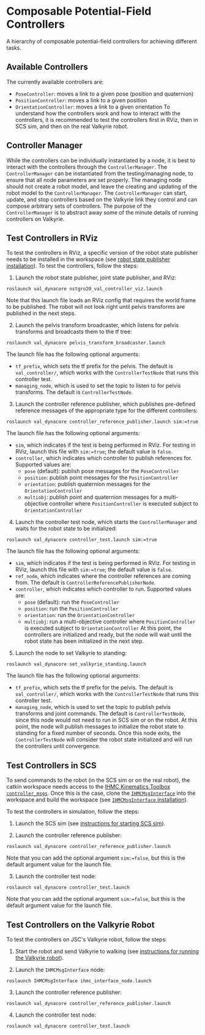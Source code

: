 # Composable Potential-Field Controllers
A hierarchy of composable potential-field controllers for achieving different tasks.



## Available Controllers
The currently available controllers are:
- `PoseController`: moves a link to a given pose (position and quaternion)
- `PositionController`: moves a link to a given position
- `OrientationController`: moves a link to a given orientation
To understand how the controllers work and how to interact with the controllers, it is recommended to test the controllers first in RViz, then in SCS sim, and then on the real Valkyrie robot.



## Controller Manager
While the controllers can be individually instantiated by a node, it is best to interact with the controllers through the `ControllerManager`.  The `ControllerManager` can be instantiated from the testing/managing node, to ensure that all node parameters are set properly.  The managing node should not create a robot model, and leave the creating and updating of the robot model to the `ControllerManager`.  The `ControllerManager` can start, update, and stop controllers based on the Valkyrie link they control and can compose arbitrary sets of controllers.  The purpose of the `ControllerManager` is to abstract away some of the minute details of running controllers on Valkyrie.



## Test Controllers in RViz
To test the controllers in RViz, a specific version of the robot state publisher needs to be installed in the workspace (see [robot state publisher installation](installation.md#robot-state-publisher)).  To test the controllers, follow the steps:

1. Launch the robot state publisher, joint state publisher, and RViz:
```
roslaunch val_dynacore nstgro20_val_controller_viz.launch
```
Note that this launch file loads an RViz config that requires the world frame to be published.  The robot will not look right until pelvis transforms are published in the next steps.

2. Launch the pelvis transform broadcaster, which listens for pelvis transforms and broadcasts them to the tf tree:
```
roslaunch val_dynacore pelvis_transform_broadcaster.launch
```
The launch file has the following optional arguments:
- `tf_prefix`, which sets the tf prefix for the pelvis.  The default is `val_controller/`, which works with the `ControllerTestNode` that runs this controller test.
- `managing_node`, which is used to set the topic to listen to for pelvis transforms.  The default is `ControllerTestNode`.

3. Launch the controller reference publisher, which publishes pre-defined reference messages of the appropriate type for the different controllers:
```
roslaunch val_dynacore controller_reference_publisher.launch sim:=true
```
The launch file has the following optional arguments:
- `sim`, which indicates if the test is being performed in RViz.  For testing in RViz, launch this file with `sim:=true`; the default value is `false`.
- `controller`, which indicates which controller to publish references for.  Supported values are:
	- `pose` (default): publish pose messages for the `PoseController`
	- `position`: publish point messages for the `PositionController`
	- `orientation`: publish quaternion messages for the `OrientationController`
	- `multiobj`: publish point and quaternion messages for a multi-objective controller where `PositionController` is executed subject to `OrientationController`

4. Launch the controller test node, which starts the `ControllerManager` and waits for the robot state to be initialized:
```
roslaunch val_dynacore controller_test.launch sim:=true
```
The launch file has the following optional arguments:
- `sim`, which indicates if the test is being performed in RViz.  For testing in RViz, launch this file with `sim:=true`; the default value is `false`.
- `ref_node`, which indicates where the controller references are coming from.  The default is `ControllerReferencePublisherNode`.
- `controller`, which indicates which controller to run.  Supported values are:
	- `pose` (default): run the `PoseController`
	- `position`: run the `PositionController`
	- `orientation`: run the `OrientationController`
	- `multiobj`: run a multi-objective controller where `PositionController` is executed subject to `OrientationController`
At this point, the controllers are initialized and ready, but the node will wait until the robot state has been initialized in the next step.

5. Launch the node to set Valkyrie to standing:
```
roslaunch val_dynacore set_valkyrie_standing.launch
```
The launch file has the following optional arguments:
- `tf_prefix`, which sets the tf prefix for the pelvis.  The default is `val_controller/`, which works with the `ControllerTestNode` that runs this controller test.
- `managing_node`, which is used to set the topic to publish pelvis transforms and joint commands.  The default is `ControllerTestNode`, since this node would not need to run in SCS sim or on the robot.
At this point, the node will publish messages to initialize the robot state to standing for a fixed number of seconds.  Once this node exits, the `ControllerTestNode` will consider the robot state initialized and will run the controllers until convergence.



## Test Controllers in SCS
To send commands to the robot (in the SCS sim or on the real robot), the catkin workspace needs access to the [IHMC Kinematics Toolbox `controller_msgs`](https://github.com/ihmcrobotics/ihmc-open-robotics-software/tree/val-develop/ihmc-interfaces/src/main/messages/ros1/controller_msgs/msg).  Once this is the case, clone the [`IHMCMsgInterface`](https://github.com/esheetz/IHMCMsgInterface) into the workspace and build the workspace (see [`IHMCMsgInterface` installation](https://github.com/esheetz/IHMCMsgInterface#compile-in-linux)).

To test the controllers in simulation, follow the steps:

1. Launch the SCS sim (see [instructions for starting SCS sim](SCS_sim.md)).

2. Launch the controller reference publisher:
```
roslaunch val_dynacore controller_reference_publisher.launch
```
Note that you can add the optional argument `sim:=false`, but this is the default argument value for the launch file.

3. Launch the controller test node:
```
roslaunch val_dynacore controller_test.launch
```
Note that you can add the optional argument `sim:=false`, but this is the default argument value for the launch file.



## Test Controllers on the Valkyrie Robot
To test the controllers on JSC's Valkyrie robot, follow the steps:

1. Start the robot and send Valkyrie to walking (see [instructions for running the Valkyrie robot](robot_ops.md)).

2. Launch the `IHMCMsgInterface` node:
```
roslaunch IHMCMsgInterface ihmc_interface_node.launch
```

3. Launch the controller reference publisher:
```
roslaunch val_dynacore controller_reference_publisher.launch
```

4. Launch the controller test node:
```
roslaunch val_dynacore controller_test.launch
```
